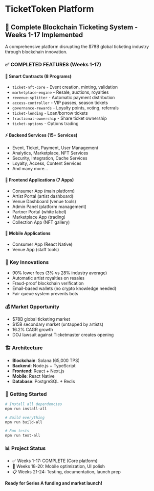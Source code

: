 # TicketToken Platform

## 🚀 Complete Blockchain Ticketing System - Weeks 1-17 Implemented

A comprehensive platform disrupting the $78B global ticketing industry through blockchain innovation.

### ✅ **COMPLETED FEATURES (Weeks 1-17)**

#### 🔗 Smart Contracts (8 Programs)
- `ticket-nft-core` - Event creation, minting, validation  
- `marketplace-engine` - Resale, auctions, royalties
- `revenue-splitter` - Automatic payment distribution
- `access-controller` - VIP passes, season tickets
- `governance-rewards` - Loyalty points, voting, referrals
- `ticket-lending` - Loan/borrow tickets
- `fractional-ownership` - Share ticket ownership
- `ticket-options` - Options trading

#### ⚡ Backend Services (15+ Services)
- Event, Ticket, Payment, User Management
- Analytics, Marketplace, NFT Services  
- Security, Integration, Cache Services
- Loyalty, Access, Content Services
- And many more...

#### 🎨 Frontend Applications (7 Apps)
- Consumer App (main platform)
- Artist Portal (artist dashboard)
- Venue Dashboard (venue tools)
- Admin Panel (platform management)
- Partner Portal (white label)
- Marketplace App (trading)
- Collection App (NFT gallery)

#### 📱 Mobile Applications
- Consumer App (React Native)
- Venue App (staff tools)

### 🎯 **Key Innovations**
- 90% lower fees (3% vs 28% industry average)
- Automatic artist royalties on resales
- Fraud-proof blockchain verification
- Email-based wallets (no crypto knowledge needed)
- Fair queue system prevents bots

### 💰 **Market Opportunity**
- $78B global ticketing market
- $15B secondary market (untapped by artists)
- 16.2% CAGR growth
- DOJ lawsuit against Ticketmaster creates opening

### 🏗️ **Architecture**
- **Blockchain**: Solana (65,000 TPS)
- **Backend**: Node.js + TypeScript
- **Frontend**: React + Next.js
- **Mobile**: React Native
- **Database**: PostgreSQL + Redis

### 🚀 **Getting Started**

```bash
# Install all dependencies
npm run install-all

# Build everything
npm run build-all

# Run tests
npm run test-all
```

### 📊 **Project Status**
- ✅ Weeks 1-17: COMPLETE (Core platform)
- 🔄 Weeks 18-20: Mobile optimization, UI polish
- 📋 Weeks 21-24: Testing, documentation, launch prep

**Ready for Series A funding and market launch!**
